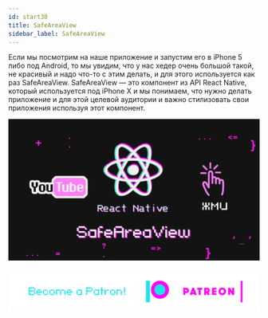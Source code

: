 ```yaml
---
id: start30
title: SafeAreaView
sidebar_label: SafeAreaView
---
```

Если мы посмотрим на наше приложение и запустим его в iPhone 5 либо под Android, то мы увидим, что у нас хедер очень большой такой, не красивый и надо что-то с этим делать, и для этого используется как раз SafeAreaView. SafeAreaView — это компонент из API React Native, который используется под iPhone Х и мы понимаем, что нужно делать приложение и для этой целевой аудитории и важно стилизовать свои приложения используя этот компонент.

[![SafeAreaView](/img/start/30.gif)](https://youtu.be/8GwKno9vUyo)

[![Become a Patron!](/img/logo/patreon.png)](https://www.patreon.com/bePatron?u=31769291)
